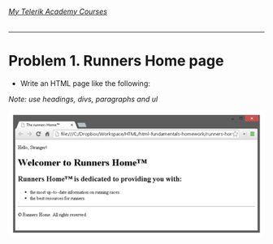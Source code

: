 ###### [My Telerik Academy Courses](https://github.com/nikolovdeyan/TelerikAcademy) 
-------------------------------------

Problem 1. Runners Home page
=================

*	Write an HTML page like the following:

_Note: use headings, divs, paragraphs and ul_

![picture1](./resources/task1.png)
